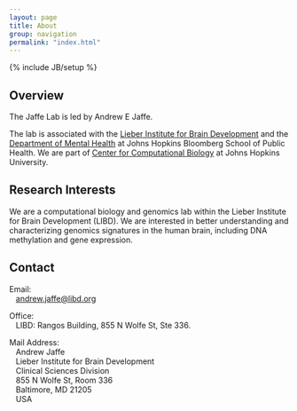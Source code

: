 ```yaml
---
layout: page
title: About
group: navigation
permalink: "index.html"
---
```

{% include JB/setup %}

Overview
--------

The Jaffe Lab is led by Andrew E Jaffe.

The lab is associated with the
[Lieber Institute for Brain Development](http://www.libd.org) and
the [Department of Mental Health](http://www.jhsph.edu/departments/mental-health/) at Johns Hopkins Bloomberg School of Public Health.  We are
part of [Center for Computational Biology](http://ccb.jhu.edu) at Johns Hopkins University.

Research Interests
------------------

We are a computational biology and genomics lab within the Lieber Institute for Brain Development (LIBD). We are interested in better understanding and characterizing genomics signatures in the human brain, including DNA methylation and gene expression. 

Contact
-------

<p>Email:<br>
&nbsp;&nbsp;&nbsp;<a href="mailto:andrew.jaffe@libd.org">andrew.jaffe@libd.org</a>
</p>

<p>
Office:<br>
&nbsp;&nbsp;&nbsp;LIBD: Rangos Building, 855 N Wolfe St, Ste 336.<br>
</p>

<p>
Mail Address:<br>
&nbsp;&nbsp;&nbsp;Andrew Jaffe<br>
&nbsp;&nbsp;&nbsp;Lieber Institute for Brain Development<br>
&nbsp;&nbsp;&nbsp;Clinical Sciences Division<br>
&nbsp;&nbsp;&nbsp;855 N Wolfe St, Room 336 <br>
&nbsp;&nbsp;&nbsp;Baltimore, MD 21205<br>
&nbsp;&nbsp;&nbsp;USA
</p>
